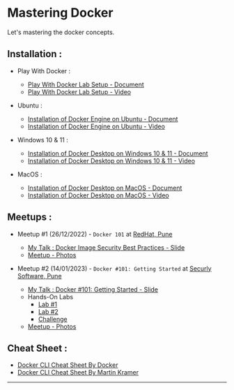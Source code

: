 # Mastering Docker
Let's mastering the docker concepts. 

## Installation :

- Play With Docker :
    - [Play With Docker Lab Setup - Document](https://gist.github.com/akshayithape-devops/2d9c73f45a3ee15964efe4411f5fcb30)
    - [Play With Docker Lab Setup - Video](https://www.youtube.com/watch?v=GpcN97zLPpA) 

- Ubuntu :
    - [Installation of Docker Engine on Ubuntu - Document](https://gist.github.com/akshayithape-devops/f7ca100ce6edf170a522816f93bac6f8)
    - [Installation of Docker Engine on Ubuntu - Video](https://www.youtube.com/watch?v=lqFvoEBHSIQ&t=5s)

- Windows 10 & 11 :
    - [Installation of Docker Desktop on Windows 10 & 11 - Document](https://docs.docker.com/desktop/install/windows-install/)
    - [Installation of Docker Desktop on Windows 10 & 11 - Video](https://www.youtube.com/watch?v=AneS8ulQeKE)

- MacOS :
    - [Installation of Docker Desktop on MacOS - Document](https://docs.docker.com/desktop/install/mac-install/)
    - [Installation of Docker Desktop on MacOS - Video](https://www.youtube.com/watch?v=SGmFGYCuJK4)

## Meetups :

- Meetup #1 (26/12/2022) - `Docker 101` at [RedHat, Pune](https://www.redhat.com/en)

    - [My Talk : Docker Image Security Best Practices - Slide](./slides/Docker_Image_Security_Best_Practices.pdf)
    - [Meetup - Photos](./photos/26-12-2022/RedHat-Tech-Meetup2.jpg)

- Meetup #2 (14/01/2023) - `Docker #101: Getting Started` at [Securly Software, Pune](https://www.securly.com/)

    - [My Talk : Docker #101: Getting Started - Slide](./slides/)
    - Hands-On Labs
        - [Lab #1](./labs/lab-1.md)
        - [Lab #2](./labs/lab-2.md)
        - [Challenge](./labs/challenge-1.md)
    - [Meetup - Photos](./photos/14-01-2022/)

## Cheat Sheet :

- [Docker CLI Cheat Sheet By Docker](./cheatsheets/docker_cheatsheet_1.pdf)
- [Docker CLI Cheat Sheet By Martin Kramer](./cheatsheets/docker_cheatsheet_2.pdf)

---